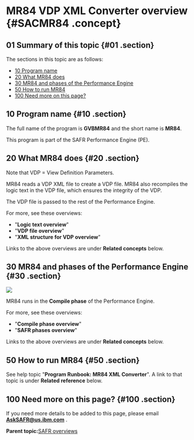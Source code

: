 # MR84 VDP XML Converter overview {#SACMR84 .concept}

## 01 Summary of this topic {#01 .section}

The sections in this topic are as follows:

-   [10 Program name](SACMR84.md#10)
-   [20 What MR84 does](SACMR84.md#20)
-   [30 MR84 and phases of the Performance Engine](SACMR84.md#30)
-   [50 How to run MR84](SACMR84.md#50)
-   [100 Need more on this page?](SACMR84.md#100)

## 10 Program name {#10 .section}

The full name of the program is **GVBMR84** and the short name is **MR84**.

This program is part of the SAFR Performance Engine \(PE\).

## 20 What MR84 does {#20 .section}

Note that VDP = View Definition Parameters.

MR84 reads a VDP XML file to create a VDP file. MR84 also recompiles the logic text in the VDP file, which ensures the integrity of the VDP.

The VDP file is passed to the rest of the Performance Engine.

For more, see these overviews:

-   "**Logic text overview**"
-   "**VDP file overview**"
-   "**XML structure for VDP overview**"

Links to the above overviews are under **Related concepts** below.

## 30 MR84 and phases of the Performance Engine {#30 .section}

![](images/MR84_Phases_01.gif)

MR84 runs in the **Compile phase** of the Performance Engine.

For more, see these overviews:

-   "**Compile phase overview**"
-   "**SAFR phases overview**"

Links to the above overviews are under **Related concepts** below.

## 50 How to run MR84 {#50 .section}

See help topic "**Program Runbook: MR84 XML Converter**". A link to that topic is under **Related reference** below.

## 100 Need more on this page? {#100 .section}

If you need more details to be added to this page, please email **AskSAFR@us.ibm.com** .

**Parent topic:**[SAFR overviews](../html/AAR450Overviews.md)

